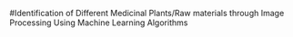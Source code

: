 #Identification of Different Medicinal Plants/Raw materials through Image Processing Using Machine Learning Algorithms

